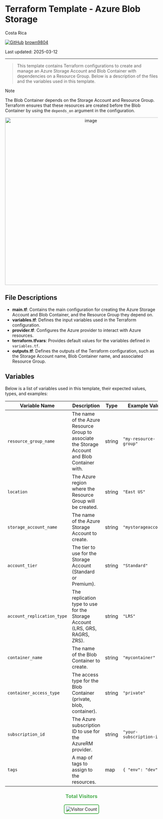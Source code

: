 # Terraform Template - Azure Blob Storage

Costa Rica

[![GitHub](https://img.shields.io/badge/--181717?logo=github&logoColor=ffffff)](https://github.com/)
[brown9804](https://github.com/brown9804)

Last updated: 2025-03-12

----------

> This template contains Terraform configurations to create and manage an Azure Storage Account and Blob Container with dependencies on a Resource Group. Below is a description of the files and the variables used in this template.

> [!NOTE]
> The Blob Container depends on the Storage Account and Resource Group. Terraform ensures that these resources are created before the Blob Container by using the `depends_on` argument in the configuration.

<p align="center">
    <img width="550" alt="image" src="">
</p>

## File Descriptions

- **main.tf**: Contains the main configuration for creating the Azure Storage Account and Blob Container, and the Resource Group they depend on.
- **variables.tf**: Defines the input variables used in the Terraform configuration.
- **provider.tf**: Configures the Azure provider to interact with Azure resources.
- **terraform.tfvars**: Provides default values for the variables defined in `variables.tf`.
- **outputs.tf**: Defines the outputs of the Terraform configuration, such as the Storage Account name, Blob Container name, and associated Resource Group.

## Variables

Below is a list of variables used in this template, their expected values, types, and examples:

| Variable Name             | Description                                      | Type   | Example Value         |
|---------------------------|--------------------------------------------------|--------|-----------------------|
| `resource_group_name`     | The name of the Azure Resource Group to associate the Storage Account and Blob Container with. | string | `"my-resource-group"` |
| `location`                | The Azure region where the Resource Group will be created. | string | `"East US"`           |
| `storage_account_name`    | The name of the Azure Storage Account to create. | string | `"mystorageaccount"`  |
| `account_tier`            | The tier to use for the Storage Account (Standard or Premium). | string | `"Standard"`          |
| `account_replication_type`| The replication type to use for the Storage Account (LRS, GRS, RAGRS, ZRS). | string | `"LRS"`               |
| `container_name`          | The name of the Blob Container to create.        | string | `"mycontainer"`       |
| `container_access_type`   | The access type for the Blob Container (private, blob, container). | string | `"private"`           |
| `subscription_id`         | The Azure subscription ID to use for the AzureRM provider. | string | `"your-subscription-id"` |
| `tags`                    | A map of tags to assign to the resources.        | map    | `{ "env": "dev" }`    |

<div align="center">
  <h3 style="color: #4CAF50;">Total Visitors</h3>
  <img src="https://profile-counter.glitch.me/brown9804/count.svg" alt="Visitor Count" style="border: 2px solid #4CAF50; border-radius: 5px; padding: 5px;"/>
</div>